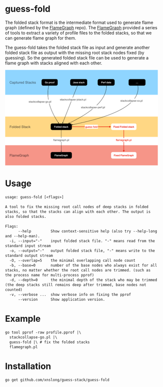 # guess-fold

The folded stack format is the intermediate format used to generate flame graph (defined by the [FlameGraph] repo).
The [FlameGraph] provided a series of tools to extract a variety of profile files to the folded stacks, so that we can
generate flame graph for them.

[FlameGraph]: https://github.com/brendangregg/FlameGraph

The guess-fold takes the folded stack file as input and generate another folded stack file as output with the missing
root stack nodes fixed (by guessing). So the generated folded stack file can be used to generate a flame graph with
stacks aligned with each other.

![img.png](../doc/guess_fold.png)

# Usage

```
usage: guess-fold [<flags>]

A tool to fix the missing root call nodes of deep stacks in folded stacks, so that the stacks can align with each other. The output is also folded stacks.

Flags:
      --help         Show context-sensitive help (also try --help-long and --help-man).
  -i, --input="-"    input folded stack file. "-" means read from the standard input stream
  -o, --output="-"   output folded stack file, "-" means write to the standard output stream
  -O, --overlap=5    the minimal overlapping call node count
  -b, --base=0       number of the base nodes who always exist for all stacks, no matter whether the root call nodes are trimmed. (such as the process name for multi-process pprof)
  -d, --depth=0      the minimal depth of the stack who may be trimmed (the deep stacks still remains deep after trimmed, base nodes not counted)
  -v, --verbose ...  show verbose info on fixing the pprof
      --version      Show application version.

```

# Example

```
go tool pprof -raw profile.pprof |\
  stackcollapse-go.pl |\
  guess-fold |\ # fix the folded stacks
  flamegraph.pl
```

# Installation

```
go get github.com/xnslong/guess-stack/guess-fold
```